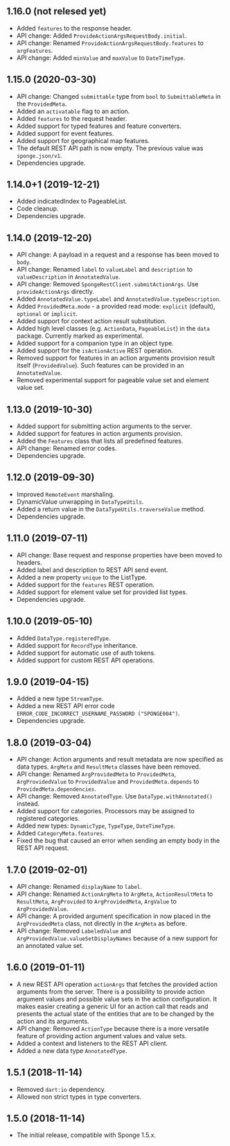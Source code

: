 ## 1.16.0 (not relesed yet)

* Added `features` to the response header.
* API change: Added `ProvideActionArgsRequestBody.initial`.
* API change: Renamed `ProvideActionArgsRequestBody.features` to `argFeatures`.
* API change: Added `minValue` and `maxValue` to `DateTimeType`.

## 1.15.0 (2020-03-30)

* API change: Changed `submittable` type from `bool` to `SubmittableMeta` in the `ProvidedMeta`.
* Added an `activatable` flag to an action.
* Added `features` to the request header.
* Added support for typed features and feature converters.
* Added support for event features.
* Added support for geographical map features.
* The default REST API path is now empty. The previous value was `sponge.json/v1`.
* Dependencies upgrade.

## 1.14.0+1 (2019-12-21)

* Added indicatedIndex to PageableList.
* Code cleanup.
* Dependencies upgrade.
  
## 1.14.0 (2019-12-20)

* API change: A payload in a request and a response has been moved to `body`.
* API change: Renamed `label` to `valueLabel` and `description` to `valueDescription` in `AnnotatedValue`.
* API change: Removed `SpongeRestClient.submitActionArgs`. Use `provideActionArgs` directly.
* Added `AnnotatedValue.typeLabel` and `AnnotatedValue.typeDescription`.
* Added `ProvidedMeta.mode` - a provided read mode: `explicit` (default), `optional` or `implicit`.
* Added support for context action result substitution.
* Added high level classes (e.g. `ActionData`, `PageableList`) in the `data` package. Currently marked as experimental.
* Added support for a companion type in an object type.
* Added support for the `isActionActive` REST operation.
* Removed support for features in an action arguments provision result itself (`ProvidedValue`). Such features can be provided in an `AnnotatedValue`.
* Removed experimental support for pageable value set and element value set.

## 1.13.0 (2019-10-30)

* Added support for submitting action arguments to the server.
* Added support for features in action arguments provision.
* Added the `Features` class that lists all predefined features.
* API change: Renamed error codes.
* Dependencies upgrade.
  
## 1.12.0 (2019-09-30)

* Improved `RemoteEvent` marshaling.
* DynamicValue unwrapping in `DataTypeUtils`.
* Added a return value in the `DataTypeUtils.traverseValue` method.
* Dependencies upgrade.
  
## 1.11.0 (2019-07-11)

* API change: Base request and response properties have been moved to headers.
* Added label and description to REST API send event.
* Added a new property `unique` to the ListType.
* Added support for the `features` REST operation.
* Added support for element value set for provided list types.
* Dependencies upgrade.

## 1.10.0 (2019-05-10)

* Added `DataType.registeredType`.
* Added support for `RecordType` inheritance.
* Added support for automatic use of auth tokens.
* Added support for custom REST API operations.

## 1.9.0 (2019-04-15)

* Added a new type `StreamType`.
* Added a new REST API error code `ERROR_CODE_INCORRECT_USERNAME_PASSWORD ("SPONGE004")`.
* Dependencies upgrade.

## 1.8.0 (2019-03-04)

* API change: Action arguments and result metadata are now specified as data types. `ArgMeta` and `ResultMeta` classes have been removed.
* API change: Renamed `ArgProvidedMeta` to `ProvidedMeta`, `ArgProvidedValue` to `ProvidedValue` and `ProvidedMeta.depends` to `ProvidedMeta.dependencies`.
* API change: Removed `AnnotatedType`. Use `DataType.withAnnotated()` instead.
* Added support for categories. Processors may be assigned to registered categories.
* Added new types: `DynamicType`, `TypeType`, `DateTimeType`.
* Added `CategoryMeta.features`.
* Fixed the bug that caused an error when sending an empty body in the REST API request.

## 1.7.0 (2019-02-01)

* API change: Renamed `displayName` to `label`.
* API change: Renamed `ActionArgMeta` to `ArgMeta`, `ActionResultMeta` to `ResultMeta`, `ArgProvided` to `ArgProvidedMeta`, `ArgValue` to `ArgProvidedValue`.
* API change: A provided argument specification in now placed in the `ArgProvidedMeta` class, not directly in the `ArgMeta` as before.
* API change: Removed `LabeledValue` and `ArgProvidedValue.valueSetDisplayNames` because of a new support for an annotated value set.
  
## 1.6.0 (2019-01-11)

* A new REST API operation `actionArgs` that fetches the provided action arguments from the server. There is a possibility to provide action argument values and possible value sets in the action configuration. It makes easier creating a generic UI for an action call that reads and presents the actual state of the entities that are to be changed by the action and its arguments.
* API change: Removed `ActionType` because there is a more versatile feature of providing action argument values and value sets.
* Added a context and listeners to the REST API client.
* Added a new data type `AnnotatedType`.

## 1.5.1 (2018-11-14)

* Removed `dart:io` dependency.
* Allowed non strict types in type converters.

## 1.5.0 (2018-11-14)

* The initial release, compatible with Sponge 1.5.x.